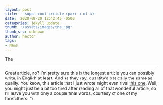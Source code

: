 ```yaml
---
layout: post
title:  "Super-cool Article (part 1 of 3)"
date:  2020-08-20 12:42:45 -0500
categories: jekyll update
thumb: "/assets/images/the.jpg"
thumb_src: unknown
author: hector
tags:
- News
---
```


The

---

Great article, no? I’m pretty sure this is the longest article you can possibly write, in English at least. And as they say, quantity’s basically the same as quality. You know, this article that I just wrote might even rival [this one](https://hecrenews.github.io/jekyll/update/2020/06/21/persuasive-article.html). Well, you might just be a bit too tired after reading all of that wonderful article, so I’ll leave you with only a couple final words, courtesy of one of my forefathers: “r

